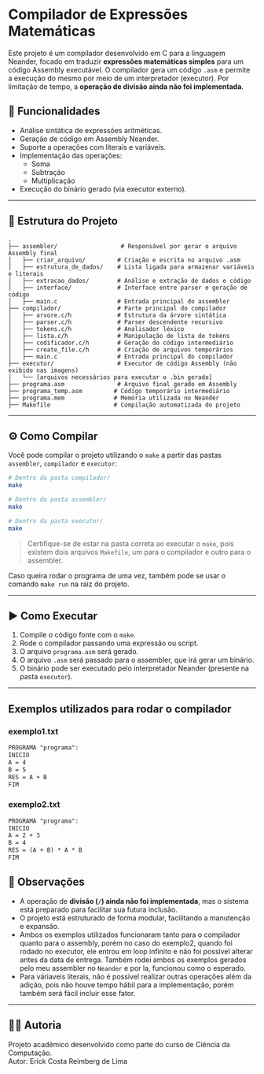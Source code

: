 # Compilador de Expressões Matemáticas

Este projeto é um compilador desenvolvido em C para a linguagem Neander, focado em traduzir **expressões matemáticas simples** para um código Assembly executável. O compilador gera um código `.asm` e permite a execução do mesmo por meio de um interpretador (executor). Por limitação de tempo, a **operação de divisão ainda não foi implementada**.

## 🧠 Funcionalidades

- Análise sintática de expressões aritméticas.
- Geração de código em Assembly Neander.
- Suporte a operações com literais e variáveis.
- Implementação das operações:
  - Soma
  - Subtração
  - Multiplicação
- Execução do binário gerado (via executor externo).

---

## 📁 Estrutura do Projeto

```
.
├── assembler/                  # Responsável por gerar o arquivo Assembly final
│   ├── criar_arquivo/         # Criação e escrita no arquivo .asm
│   ├── estrutura_de_dados/    # Lista ligada para armazenar variáveis e literais
│   ├── extracao_dados/        # Análise e extração de dados e código
│   ├── interface/             # Interface entre parser e geração de código
│   ├── main.c                 # Entrada principal do assembler
├── compilador/                # Parte principal do compilador
│   ├── arvore.c/h             # Estrutura da árvore sintática
│   ├── parser.c/h             # Parser descendente recursivo
│   ├── tokens.c/h             # Analisador léxico
│   ├── lista.c/h              # Manipulação de lista de tokens
│   ├── codificador.c/h        # Geração do código intermediário
│   ├── create_file.c/h        # Criação de arquivos temporários
│   ├── main.c                 # Entrada principal do compilador
├── executor/                  # Executor de código Assembly (não exibido nas imagens)
│   └── [arquivos necessários para executar o .bin gerado]
├── programa.asm               # Arquivo final gerado em Assembly
├── programa_temp.asm         # Código temporário intermediário
├── programa.mem              # Memória utilizada no Neander
├── Makefile                  # Compilação automatizada do projeto
```

---

## ⚙️ Como Compilar

Você pode compilar o projeto utilizando o `make` a partir das pastas `assembler`, `compilador` e `executor`:

```bash
# Dentro da pasta compilador/
make

# Dentro da pasta assembler/
make

# Dentro da pasta executor/
make
```

> Certifique-se de estar na pasta correta ao executar o `make`, pois existem dois arquivos `Makefile`, um para o compilador e outro para o assembler.

Caso queira rodar o programa de uma vez, também pode se usar o comando `make run` na raiz do projeto.

---

## ▶️ Como Executar

1. Compile o código fonte com o `make`.
2. Rode o compilador passando uma expressão ou script.
3. O arquivo `programa.asm` será gerado.
4. O arquivo `.asm` será passado para o assembler, que irá gerar um binário.
5. O binário pode ser executado pelo interpretador Neander (presente na pasta `executor`).

---

## Exemplos utilizados para rodar o compilador

### exemplo1.txt
``` txt
PROGRAMA "programa":
INICIO
A = 4
B = 5
RES = A + B
FIM
```

### exemplo2.txt
``` txt
PROGRAMA "programa":
INICIO
A = 2 + 3
B = 4
RES = (A + B) * A * B
FIM
```

## 🚫 Observações

- A operação de **divisão (`/`) ainda não foi implementada**, mas o sistema está preparado para facilitar sua futura inclusão.
- O projeto está estruturado de forma modular, facilitando a manutenção e expansão.
- Ambos os exemplos utilizados funcionaram tanto para o compilador quanto para o assembly, porém no caso do exemplo2, quando foi rodado no executor, ele entrou em loop infinito e não foi possível alterar antes da data de entrega. Também rodei ambos os exemplos gerados pelo meu assembler no `Neander` e por la, funcionou como o esperado.
- Para váriaveis literais, não é possivel realizar outras operações além da adição, pois não houve tempo hábil para a implementação, porém também será fácil incluir esse fator.
---

## 👨‍💼 Autoria

Projeto acadêmico desenvolvido como parte do curso de Ciência da Computação.  
Autor: Erick Costa Reimberg de Lima
